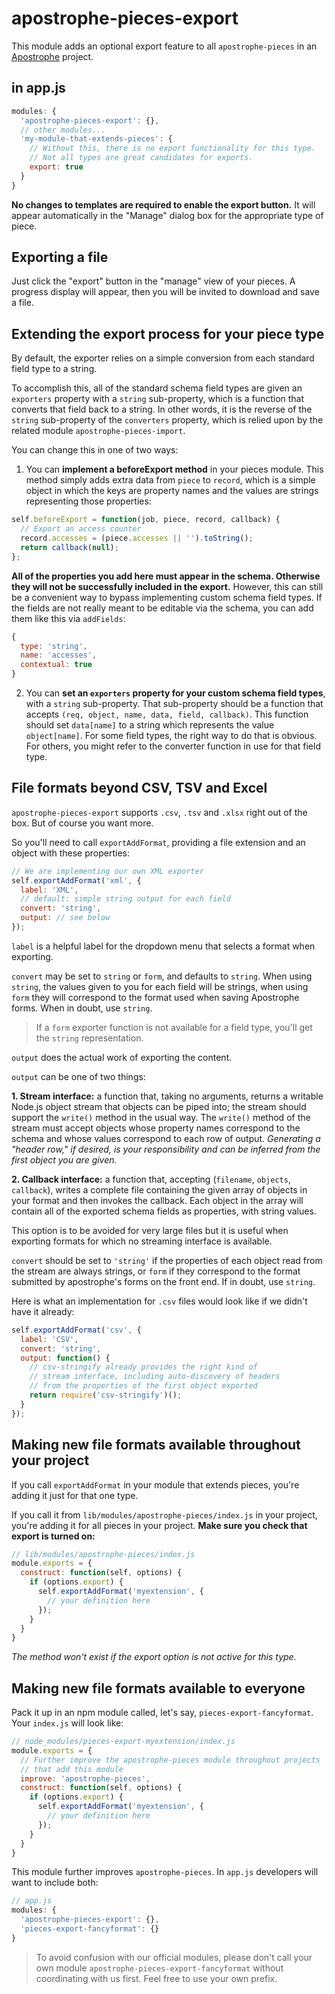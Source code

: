 # apostrophe-pieces-export

This module adds an optional export feature to all `apostrophe-pieces` in an [Apostrophe](http://apostrophecms.org) project.

## in app.js

```javascript
modules: {
  'apostrophe-pieces-export': {},
  // other modules...
  'my-module-that-extends-pieces': {
    // Without this, there is no export functionality for this type.
    // Not all types are great candidates for exports.
    export: true
  }
}
```

**No changes to templates are required to enable the export button.** It will appear automatically in the "Manage" dialog box for the appropriate type of piece.

## Exporting a file

Just click the "export" button in the "manage" view of your pieces. A progress display will appear, then you will be invited to download and save a file.

## Extending the export process for your piece type

By default, the exporter relies on a simple conversion from each standard field type to a string.

To accomplish this, all of the standard schema field types are given an `exporters` property with a `string` sub-property, which is a function that converts that field back to a string. In other words, it is the reverse of the `string` sub-property of the `converters` property, which is relied upon by the related module `apostrophe-pieces-import`.

You can change this in one of two ways:

1. You can **implement a beforeExport method** in your pieces module. This method simply adds extra data from `piece` to `record`, which is a simple object in which the keys are property names and the values are strings representing those properties:

```javascript
self.beforeExport = function(job, piece, record, callback) {
  // Export an access counter
  record.accesses = (piece.accesses || '').toString();
  return callback(null);
};
```

**All of the properties you add here must appear in the schema. Otherwise they will not be successfully included in the export.** However, this can still be a convenient way to bypass implementing custom schema field types. If the fields are not really meant to be editable via the schema, you can add them like this via `addFields`:

```javascript
{
  type: 'string',
  name: 'accesses',
  contextual: true
}
```

2. You can **set an `exporters` property for your custom schema field types**, with a `string` sub-property. That sub-property should be a function that accepts `(req, object, name, data, field, callback)`. This function should set `data[name]` to a string which represents the value `object[name]`. For some field types, the right way to do that is obvious. For others, you might refer to the converter function in use for that field type.

## File formats beyond CSV, TSV and Excel

`apostrophe-pieces-export` supports `.csv`, `.tsv` and `.xlsx` right out of the box. But of course you want more.

So you'll need to call `exportAddFormat`, providing a file extension and an object with these properties:

```javascript
// We are implementing our own XML exporter
self.exportAddFormat('xml', {
  label: 'XML',
  // default: simple string output for each field
  convert: 'string',
  output: // see below
});
```

`label` is a helpful label for the dropdown menu that selects a format when exporting.

`convert` may be set to `string` or `form`, and defaults to `string`. When using `string`, the values given to you for each field will be strings, when using `form` they will correspond to the format used when saving Apostrophe forms. When in doubt, use `string`.

> If a `form` exporter function is not available for a field type, you'll get the `string` representation.

`output` does the actual work of exporting the content.

`output` can be one of two things:

**1. Stream interface:** a function that, taking no arguments, returns a writable Node.js object stream that objects can be piped into; the stream should support the `write()` method in the usual way. The `write()` method of the stream must accept objects whose property names correspond to the schema and whose values correspond to each row of output. *Generating a "header row," if desired, is your responsibility and can be inferred from the first object you are given.* 

**2. Callback interface:** a function that, accepting (`filename`, `objects`, `callback`), writes a complete file containing the given array of objects in your format and then invokes the callback. Each object in the array will contain all of the exported schema fields as properties, with string values.

This option is to be avoided for very large files but it is useful when exporting formats for which no streaming interface
is available.

`convert` should be set to `'string'` if the properties of each object read
from the stream are always strings, or `form` if they correspond to the format submitted
by apostrophe's forms on the front end. If in doubt, use `string`.

Here is what an implementation for `.csv` files would look like if we didn't have it already:

```javascript
self.exportAddFormat('csv', {
  label: 'CSV',
  convert: 'string',
  output: function() {
    // csv-stringify already provides the right kind of
    // stream interface, including auto-discovery of headers
    // from the properties of the first object exported
    return require('csv-stringify')();
  }
});
```

## Making new file formats available throughout your project

If you call `exportAddFormat` in your module that extends pieces, you're adding it just for that one type.

If you call it from `lib/modules/apostrophe-pieces/index.js` in your project, you're adding it for all pieces in your project. **Make sure you check that export is turned on:**

```javascript
// lib/modules/apostrophe-pieces/index.js
module.exports = {
  construct: function(self, options) {
    if (options.export) {
      self.exportAddFormat('myextension', {
        // your definition here
      });
    }
  }
}
```

*The method won't exist if the export option is not active for this type.*

## Making new file formats available to everyone

Pack it up in an npm module called, let's say, `pieces-export-fancyformat`. Your `index.js` will look like:

```javascript
// node_modules/pieces-export-myextension/index.js
module.exports = {
  // Further improve the apostrophe-pieces module throughout projects
  // that add this module
  improve: 'apostrophe-pieces',
  construct: function(self, options) {
    if (options.export) {
      self.exportAddFormat('myextension', {
        // your definition here
      });
    }
  }
}
```

This module further improves `apostrophe-pieces`. In `app.js` developers will want to include both:

```javascript
// app.js
modules: {
  'apostrophe-pieces-export': {},
  'pieces-export-fancyformat': {}
}
```

> To avoid confusion with our official modules, please don't call your own module `apostrophe-pieces-export-fancyformat` without coordinating with us first. Feel free to use your own prefix.
